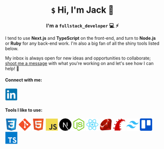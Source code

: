 <h1 align="center"><code>$</code> Hi, I'm Jack 👋</h1>
<h3 align="center">I'm a <code>fullstack_developer</code> 💻 ⚡</h3>
<p align="left">I tend to use <strong>Next.js</strong> and <strong>TypeScript</strong> on the front-end, and turn to <strong>Node.js</strong> or <strong>Ruby</strong> for any back-end work. I'm also a big fan of all the shiny tools listed below.</p>
<p align="left">
<p align="left">My inbox is always open for new ideas and opportunities to collaborate; <a href="mailto:jvckmorvn@gmail.com" target="_blank">shoot me a message</a> with what you're working on and let's see how I can help! 🚀</p>

<h4 align="left">Connect with me:</h4>
<p align="left">
  <a href="https://linkedin.com/in/jvckmorvn/" target="_blank"><img src="https://raw.githubusercontent.com/devicons/devicon/master/icons/linkedin/linkedin-original.svg" alt="https://www.linkedin.com/in/jvckmorvn/" height="40" width="40"/></a>
</p>

<h4 align="left">Tools I like to use:</h4>
<p align="left">
  <a href="https://developer.mozilla.org/en-US/docs/Web/CSS" target="_blank"><img src="https://raw.githubusercontent.com/devicons/devicon/master/icons/css3/css3-original.svg" alt="css3" width="40" height="40"/></a>
  <a href="https://git-scm.com/" target="_blank"><img src="https://raw.githubusercontent.com/devicons/devicon/master/icons/git/git-plain.svg" alt="git" width="40" height="40"/></a>
  <a href="https://developer.mozilla.org/en-US/docs/Web/HTML" target="_blank"><img src="https://raw.githubusercontent.com/devicons/devicon/master/icons/html5/html5-original.svg" alt="html5" width="40" height="40"/></a>
  <a href="https://developer.mozilla.org/en-US/docs/Web/JavaScript" target="_blank"><img src="https://raw.githubusercontent.com/devicons/devicon/master/icons/javascript/javascript-original.svg" alt="javascript" width="40" height="40"/></a>
  <a href="https://nextjs.org/" target="_blank"><img src="https://raw.githubusercontent.com/devicons/devicon/master/icons/nextjs/nextjs-original.svg" alt="next.js" width="40" height="40"/></a>
  <a href="https://nodejs.org/en/" target="_blank"><img src="https://raw.githubusercontent.com/devicons/devicon/master/icons/nodejs/nodejs-original.svg" alt="node.js" width="40" height="40"/></a>
  <a href="https://reactjs.org/" target="_blank"><img src="https://github.com/devicons/devicon/blob/master/icons/react/react-original.svg" alt="react" width="40" height="40"/></a>
  <a href="https://www.ruby-lang.org/en/" target="_blank"><img src="https://raw.githubusercontent.com/devicons/devicon/master/icons/ruby/ruby-original.svg" alt="ruby" width="40" height="40"/></a>
  <a href="https://rubyonrails.org" target="_blank"><img src="https://raw.githubusercontent.com/devicons/devicon/master/icons/rails/rails-plain.svg" alt="rails" width="40" height="40"/></a>
  <a href="https://tailwindcss.com/" target="_blank"><img src="https://raw.githubusercontent.com/devicons/devicon/master/icons/tailwindcss/tailwindcss-plain.svg" alt="tailwind css" width="40" height="40"/></a>
  <a href="https://trello.com/home" target="_blank"><img src="https://raw.githubusercontent.com/devicons/devicon/master/icons/trello/trello-plain.svg" alt="trello" width="40" height="40"/></a>
  <a href="https://www.typescriptlang.org/" target="_blank"><img src="https://raw.githubusercontent.com/devicons/devicon/master/icons/typescript/typescript-plain.svg" alt="typescript" width="40" height="40"/></a>
</p>
